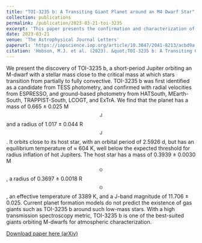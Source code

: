 ```yaml
---
title: "TOI-3235 b: A Transiting Giant Planet around an M4 Dwarf Star"
collection: publications
permalink: /publication/2023-03-21-toi-3235
excerpt: 'This paper presents the confirmation and characterization of the unusual warm giant TOI-3235 b, which orbits a low-mass M dwarf.'
date: 2023-03-21
venue: 'The Astrophysical Journal Letters'
paperurl: 'https://iopscience.iop.org/article/10.3847/2041-8213/acbd9a'
citation: 'Hobson, M.J. et al. (2023). &quot;TOI-3235 b: A Transiting Giant Planet around an M4 Dwarf Star&quot; <i>The Astrophysical Journal Letters</i>. 964, L4.'
---
```

We present the discovery of TOI-3235 b, a short-period Jupiter orbiting an M-dwarf with a stellar mass close to the critical mass at which stars transition from partially to fully convective. TOI-3235 b was first identified as a candidate from TESS photometry, and confirmed with radial velocities from ESPRESSO, and ground-based photometry from HATSouth, MEarth-South, TRAPPIST-South, LCOGT, and ExTrA. We find that the planet has a mass of 0.665 ± 0.025 M$$_\mathrm{J}$$ and a radius of 1.017 ± 0.044 R$$_\mathrm{J}$$. It orbits close to its host star, with an orbital period of 2.5926 d, but has an equilibrium temperature of ≈ 604 K, well below the expected threshold for radius inflation of hot Jupiters. The host star has a mass of 0.3939 ± 0.0030 M$$_\odot$$, a radius of 0.3697 ± 0.0018 R$$_\odot$$, an effective temperature of 3389 K, and a J-band magnitude of 11.706 ± 0.025. Current planet formation models do not predict the existence of gas giants such as TOI-3235 b around such low-mass stars. With a high transmission spectroscopy metric, TOI-3235 b is one of the best-suited giants orbiting M-dwarfs for atmospheric characterization.

[Download paper here (arXiv)](https://arxiv.org/pdf/2302.10008)

